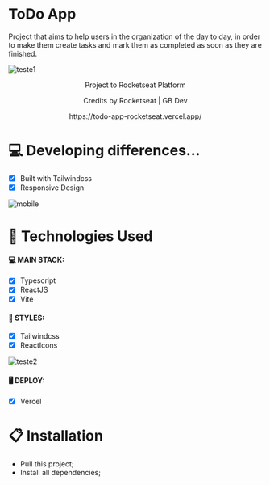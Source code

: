 # ToDo App

Project that aims to help users in the organization of the day to day, in order to make them create tasks and mark them as completed as soon as they are finished.

![teste1](https://user-images.githubusercontent.com/104099580/177633857-ac0cffbf-160c-4a04-af5c-99f3a3f2cadc.png)

<p align="center">Project to Rocketseat Platform</p>

<p align="center">Credits by Rocketseat | GB Dev</p>
<p align="center">https://todo-app-rocketseat.vercel.app/</p>

# 💻 Developing differences...

- [x] Built with Tailwindcss
- [x] Responsive Design

![mobile](https://user-images.githubusercontent.com/104099580/177633867-a198e95d-32a4-4125-bea5-62f36e7438cc.png)

# 🚀 Technologies Used

#### 💻 MAIN STACK:
 - [x] Typescript
 - [x] ReactJS
 - [x] Vite

#### 🎨 STYLES:
 - [x] Tailwindcss
 - [x] ReactIcons
 
 ![teste2](https://user-images.githubusercontent.com/104099580/177633864-13a717e2-5273-411f-a3e7-b39314d383e4.png)

#### 🖥 DEPLOY:
 - [x] Vercel

# 📋 Installation
- Pull this project;
- Install all dependencies;
